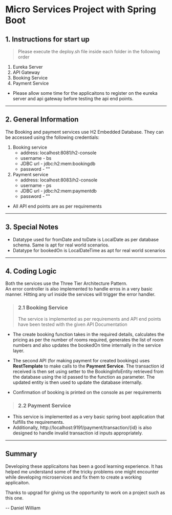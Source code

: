 # Micro Services Project with Spring Boot

## 1. Instructions for start up

> Please execute the deploy.sh file inside each folder in the following order

1. Eureka Server
2. API Gateway
3. Booking Service
4. Payment Service

- Please allow some time for the applicaitons to register on the eureka server and api gateway before testing the api end points.

---

## 2. General Information

The Booking and payment services use H2 Embedded Database.
They can be accessed using the following credentials:

1. Booking service
   - address: localhost:8081/h2-console
   - username - bs
   - JDBC url - jdbc:h2:mem:bookingdb
   - password - ""
2. Payment service
   - address: localhost:8083/h2-console
   - username - ps
   - JDBC url - jdbc:h2:mem:paymentdb
   - password - ""

- All API end points are as per requirements

---

## 3. Special Notes

- Datatype used for fromDate and toDate is LocalDate as per database schema. Same is apt for real world scenarios.
- Datatype for bookedOn is LocalDateTime as apt for real world scenarios

---

## 4. Coding Logic

Both the services use the Three Tier Architecture Pattern.
<br>
An error controller is also implemented to handle erros in a very basic manner. Hitting any url inside the services will trigger the error handler.

> ### 2.1 Booking Service
>
> The service is implemented as per requirements and API end points have been tested with the given API Documentation
> <br>

- The create booking function takes in the required details, calculates the pricing as per the number of rooms required, generates the list of room numbers and also updates the bookedOn time internally in the service layer.
  <br>
- The second API (for making payment for created bookings) uses **RestTemplate** to make calls to the **Payment Service**. The transaction id received is then set using setter to the BookingInfoEntity retrieved from the database using the id passed to the function as parameter. The updated entity is then used to update the database internally.

- Confirmation of booking is printed on the console as per requirements

> ### 2.2 Payment Service

- This service is implemented as a very basic spring boot application that fulfills the requirements.
- Additionally, http://localhost:9191/payment/transaction/{id} is also designed to handle invalid transaction id inputs appropriately.

---

## Summary

Developing these applicaitons has been a good learning experience. It has helped me understand some of the tricky problems one might encounter while developing microservices and fix them to create a working applicaiton.

Thanks to upgrad for giving us the opportunity to work on a project such as this one.

-- Daniel William
